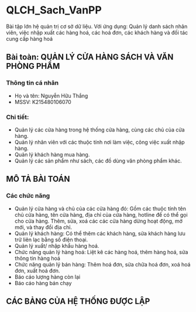 # QLCH_Sach_VanPP
Bài tập lớn hệ quản trị cơ sở dữ liệu. Với ứng dụng: Quản lý danh sách nhân viên, việc nhập xuất các hàng hoá, các hoá đơn, các khách hàng và đối tác cung cấp hàng hoá

## Bài toàn: QUẢN LÝ CỬA HÀNG SÁCH VÀ VĂN PHÒNG PHẨM
### Thông tin cá nhân
- Họ và tên: Nguyễn Hữu Thắng
- MSSV: K215480106070
### Chi tiết:
-    Quản lý các cửa hàng trong hệ thống cửa hàng, cùng các chủ của cửa hàng.
-    Quản lý nhân viên với các thuộc tính nơi làm việc, công việc xuất nhập hàng.
-    Quản lý khách hàng mua hàng.
-    Quản lý các sản phẩm như sách, các đồ dùng văn phòng phẩm khác.

## MÔ TẢ BÀI TOÁN
### Các chức năng
- Quản lý cửa hàng và chủ của các cửa hàng đó: Gồm các thuộc tính tên chủ cửa hàng, tên cửa hàng, địa chỉ của cửa hàng, hotline để có thể gọi cho cửa hàng. Thêm, sửa, xoá các các cửa hàng dừng hoạt động, mở mới, và thay đổi địa chỉ.
- Quản lý khách hàng: Có thể thêm các khách hàng, sửa khách hàng lưu trữ liên lạc bằng số điện thoại.
- Quản lý xuẩt/ nhập khẩu hàng hoá.
- Chức năng quản lý hàng hoá: Liệt kê các hàng hoá, thêm hàng hoá, sửa thông tin hàng hoá
- Chức năng quản lý bán hàng: Thêm hoá đơn, sửa chữa hoá đơn, xoá hoá đơn, xuất hoá đơn.
- Báo cáo lượng hàng còn lại
- Báo cáo hàng bán chạy

## CÁC BẢNG CỦA HỆ THỐNG ĐƯỢC LẬP

